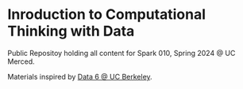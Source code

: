 # Inroduction to Computational Thinking with Data


Public Repositoy holding all content for Spark 010, Spring 2024 @ UC Merced.


Materials inspired by [Data 6  @ UC Berkeley](https://github.com/data-6-berkeley).
